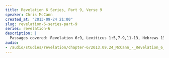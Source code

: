```yaml
--- 
title: Revelation 6 Series, Part 9, Verse 9
speaker: Chris McCann
created_at: "2013-09-24 21:00"
slug: revelation-6-series-part-9
series: revelation-6
description: |
  Passages covered: Revelation 6:9, Leviticus 1:5,7-9,11-13, Hebrews 13:10, 2 Kings 16:10-16, 2 Chronicles 28:22-27.
audio: 
- /audio/studies/revelation/chapter-6/2013.09.24_McCann_-_Revelation_6_Series_Part_9.yaml
---
```

